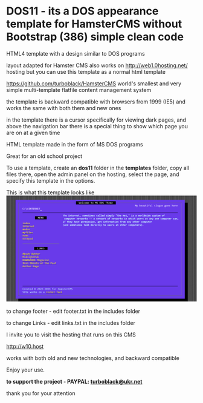 # DOS11 - its a DOS appearance template for HamsterCMS without Bootstrap (386) simple clean code

HTML4 template with a design similar to DOS programs

layout adapted for Hamster CMS
also works on  http://web1.0hosting.net/ hosting
but you can use this template as a normal html template

https://github.com/turboblack/HamsterCMS world's smallest and very simple multi-template flatfile content management system 

the template is backward compatible with browsers from 1999 (IE5) and works the same with both them and new ones

in the template there is a cursor specifically for viewing dark pages, and above the navigation bar 
there is a special thing to show which page you are on at a given time

HTML template made in the form of MS DOS programs

Great for an old school project

To use a template, create an **dos11** folder in the **templates** folder, copy all files there, open the admin panel on the hosting, select the page, and specify this template in the options.

This is what this template looks like
![this is what theme looks like](https://github.com/turboblack/DOS11_template_for_HamsterCMS/blob/main/11.png)

to change footer - edit footer.txt in the includes folder

to change Links - edit links.txt in the includes folder


I invite you to visit the hosting that runs on this CMS

http://w10.host

works with both old and new technologies, and backward compatible

Enjoy your use.

**to support the project - PAYPAL: turboblack@ukr.net**

thank you for your attention
